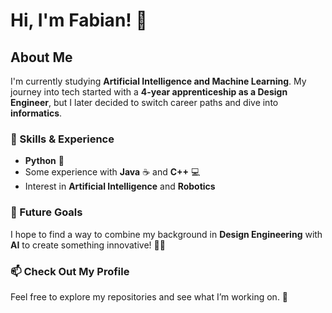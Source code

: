 # Hi, I'm Fabian! 👋

## About Me

I'm currently studying **Artificial Intelligence and Machine Learning**. My journey into tech started with a **4-year apprenticeship as a Design Engineer**, but I later decided to switch career paths and dive into **informatics**.

### 🔧 Skills & Experience
- **Python** 🐍
- Some experience with **Java** ☕ and **C++** 💻
- Interest in **Artificial Intelligence** and **Robotics**

### 🚀 Future Goals
I hope to find a way to combine my background in **Design Engineering** with **AI** to create something innovative! 🤖✨

### 📫 Check Out My Profile
Feel free to explore my repositories and see what I’m working on. 🚀

<!--
**FabianDubach/FabianDubach** is a ✨ _special_ ✨ repository because its `README.md` (this file) appears on your GitHub profile.

Here are some ideas to get you started:

- 🔭 I’m currently working on ...
- 🌱 I’m currently learning ...
- 👯 I’m looking to collaborate on ...
- 🤔 I’m looking for help with ...
- 💬 Ask me about ...
- 📫 How to reach me: ...
- 😄 Pronouns: ...
- ⚡ Fun fact: ...
-->
